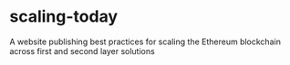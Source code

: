 # scaling-today
A website publishing best practices for scaling the Ethereum blockchain across first and second layer solutions
